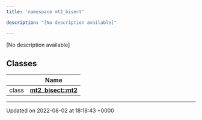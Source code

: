 ```yaml
---
title: 'namespace mt2_bisect'

description: "[No description available]"

---
```







[No description available]

## Classes

|                | Name           |
| -------------- | -------------- |
| class | **[mt2_bisect::mt2](/documentation/code/darkbit_development/classes/classmt2__bisect_1_1mt2/)**  |






-------------------------------

Updated on 2022-08-02 at 18:18:43 +0000